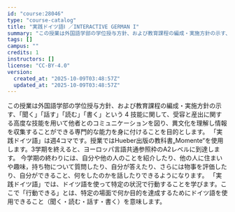 ```yaml
---
id: "course:28046"
type: "course-catalog"
title: "実践ドイツ語Ⅰ ／INTERACTIVE GERMAN I"
summary: "この授業は外国語学部の学位授与方針、および教育課程の編成・実施方針の示す、「聞く」「話す」「読む」「書く」という 4 技能に関して、受容と産出に関する高度な技能を用いて他者とのコミュニケーションを図り、異文化を理解し情報を収集することができ…"
tags: []
campus: ""
credits: 1
instructors: []
license: "CC-BY-4.0"
version:
  created_at: "2025-10-09T03:48:57Z"
  updated_at: "2025-10-09T03:48:57Z"
---
```

この授業は外国語学部の学位授与方針、および教育課程の編成・実施方針の示す、「聞く」「話す」「読む」「書く」という 4 技能に関して、受容と産出に関する高度な技能を用いて他者とのコミュニケーションを図り、異文化を理解し情報を収集することができる専門的な能力を身に付けることを目的とします。 「実践ドイツ語」は週4コマです。授業ではHueber出版の教科書„Momente“を使用します。3学期を終えると、ヨーロッパ言語共通参照枠のA2レベルに到達します。 今学期の終わりには、自分や他の人のことを紹介したり、他の人に住まいや趣味，持ち物について質問したり、自分が答えたり、さらには物事を評価したり、自分ができること、何をしたのかを話したりできるようになります。 「実践ドイツ語」では、ドイツ語を使って特定の状況で行動することを学びます。ここで「行動できる」とは、特定の場面で何か目的を達成するためにドイツ語を使用できること（聞く・読む・話す・書く）を意味します。
